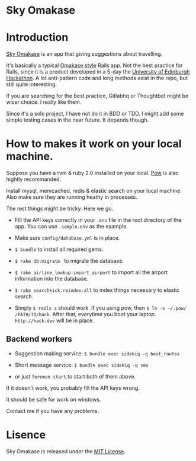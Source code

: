 Sky Omakase
====

# Introduction
[Sky Omakase](http://hack.jaxihjk.me) is an app that giving suggestions about travelling.

It's basically a typical [Omakase style](http://david.heinemeierhansson.com/2012/rails-is-omakase.html) Rails app. Not the best practice for Rails, since it is a product developed in a 5-day the [University of Edinburgh Hackathon](https://comp-soc.com/ilwhack/page/home). A lot anti-pattern code and long methods exist in the repo, but still quite interesting.

If you are searching for the best practice, Gitlabhq or Thoughtbot might be wiser choice. I really like them.

Since it's a solo project, I have not do it in BDD or TDD. I might add some simple testing cases in the near future. It depends though.

# How to makes it work on your local machine.

Suppose you have a rvm & ruby 2.0 installed on your local. [Pow](http://pow.cx/) is also hightly recommanded.

Install mysql, memcached, redis & elastic search on your local machine. Also make sure they are running heathy in processes.

The rest things might be tricky. Here we go.

- Fill the API keys correctly in your ```.env``` file in the root directory of the app. You can use ```.sample.env``` as the example.

- Make sure ```config/database.yml``` is in place.

- ```$ bundle``` to install all required gems.

- ```$ rake db:migrate ``` to migrate the database.

- ```$ rake airline_lookup:import_airport``` to import all the airport information into the database.


- ```$ rake searchkick:reindex:all``` to index things necessary to elastic search.

- Simply ```$ rails s``` should work. If you using pow, then ```$ ln -s ~/.pow/ /PATH/TO/hack```. After that, everytime you boot your laptop. ```http://hack.dev``` will be in place.

## Backend workers

- Suggestion making service: ```$ bundle exec sidekiq -q best_routes```

- Short message service: ```$ bundle exec sidekiq -q sms```

- or just ```foreman start``` to start both of them above.

If it doesn't work, you probably fill the API keys wrong.

It should be safe for work on windows.

Contact me if you have any problems.

# Lisence

Sky Omakase is released under the [MIT License](http://opensource.org/licenses/MIT).